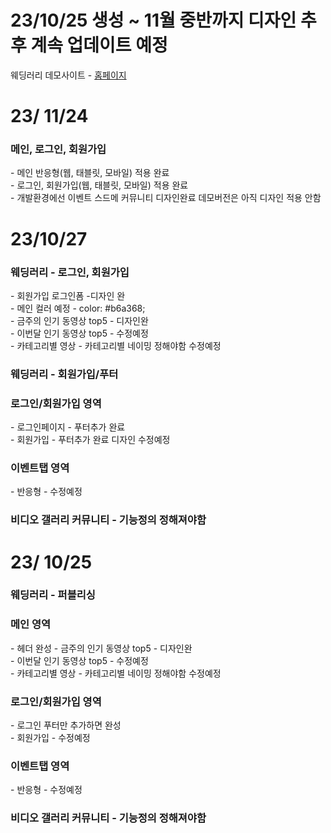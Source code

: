 # 23/10/25 생성 ~ 11월 중반까지 디자인 추후 계속 업데이트 예정

웨딩러리 데모사이트 - <a  target="_blank" href="https://bp4sp4.github.io/WeddingVideoPage" >홈페이지</a> <br>

# 23/ 11/24
<h3>메인, 로그인, 회원가입</h3>
- 메인 반응형(웹, 태블릿, 모바일) 적용 완료 <br>
- 로그인, 회원가입(웹, 태블릿, 모바일) 적용 완료 <br>
- 개발환경에선 이벤트 스드메 커뮤니티 디자인완료 데모버전은 아직 디자인 적용 안함

# 23/10/27

<h3>웨딩러리 - 로그인, 회원가입 </h3>
- 회원가입 로그인폼 -디자인 완 <br>
- 메인 컬러 예정 - color: #b6a368;<br>
- 금주의 인기 동영상 top5 - 디자인완 <br>
- 이번달 인기 동영상 top5 - 수정예정 <br>
- 카테고리별 영상 - 카테고리별 네이밍 정해야함 수정예정<br>

<h3>웨딩러리 - 회원가입/푸터 </h3>

<h3>로그인/회원가입 영역</h3>
- 로그인페이지 - 푸터추가 완료 <br>
- 회원가입 - 푸터추가 완료 디자인 수정예정 <br>

<h3>이벤트탭 영역</h3>
- 반응형 - 수정예정

<h3>비디오 갤러리 커뮤니티 - 기능정의 정해져야함</h3>

# 23/ 10/25

<h3>웨딩러리 - 퍼블리싱 </h3>

<h3>메인 영역</h3>
- 헤더 완성
- 금주의 인기 동영상 top5 - 디자인완 <br>
- 이번달 인기 동영상 top5 - 수정예정 <br>
- 카테고리별 영상 - 카테고리별 네이밍 정해야함 수정예정<br>

<h3>로그인/회원가입 영역</h3>
- 로그인 푸터만 추가하면 완성 <br>
- 회원가입 - 수정예정 <br>

<h3>이벤트탭 영역</h3>
- 반응형 - 수정예정

<h3>비디오 갤러리 커뮤니티 - 기능정의 정해져야함</h3>
